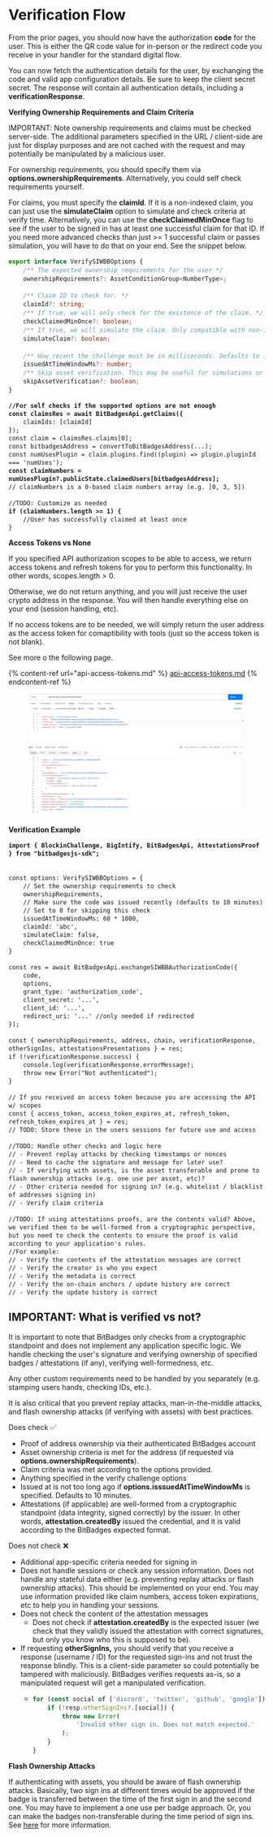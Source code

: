 # Verification Flow

From the prior pages, you should now have the authorization **code** for the user. This is either the QR code value for in-person or the redirect code you receive in your handler for the standard digital flow.

You can now fetch the authentication details for the user, by exchanging the code and valid app configuration details. Be sure to keep the client secret secret. The response will contain all authentication details, including a **verificationResponse**.

**Verifying Ownership Requirements and Claim Criteria**

IMPORTANT: Note ownership requirements and claims must be checked server-side. The additional parameters specified in the URL / client-side are just for display purposes and are not cached with the request and may potentially be manipulated by a malicious user.

For ownership requirements, you should specify them via **options.ownershipRequirements**. Alternatively, you could self check requirements yourself.

For claims, you must specify the **claimId**. If it is a non-indexed claim, you can just use the **simulateClaim** option to simulate and check criteria at verify time. Alternatively, you can use the **checkClaimedMinOnce** flag to see if the user to be signed in has at least one successful claim for that ID. If you need more advanced checks than just >= 1 successful claim or passes simulation, you will have to do that on your end. See the snippet below.

```typescript
export interface VerifySIWBBOptions {
    /** The expected ownership requirements for the user */
    ownershipRequirements?: AssetConditionGroup<NumberType>;

    /** Claim ID to check for. */
    claimId?: string;
    /** If true, we will only check for the existence of the claim. */
    checkClaimedMinOnce?: boolean;
    /** If true, we will simulate the claim. Only compatible with non-indexed claims. */
    simulateClaim?: boolean;

    /** How recent the challenge must be in milliseconds. Defaults to 10 minutes. If 0, we will not check the time. */
    issuedAtTimeWindowMs?: number;
    /** Skip asset verification. This may be useful for simulations or testing */
    skipAssetVerification?: boolean;
}
```

<pre class="language-typescript"><code class="lang-typescript"><strong>//For self checks if the supported options are not enough
</strong><strong>const claimsRes = await BitBadgesApi.getClaims({
</strong>    claimIds: [claimId]
});
const claim = claimsRes.claims[0];
const bitbadgesAddress = convertToBitBadgesAddress(...);
const numUsesPlugin = claim.plugins.find((plugin) => plugin.pluginId === 'numUses');
<strong>const claimNumbers = numUsesPlugin?.publicState.claimedUsers[bitbadgesAddress];
</strong>// claimNumbers is a 0-based claim numbers array (e.g. [0, 3, 5])

//TODO: Customize as needed
<strong>if (claimNumbers.length >= 1) {
</strong>    //User has successfully claimed at least once
}
</code></pre>

**Access Tokens vs None**

If you specified API authorization scopes to be able to access, we return access tokens and refresh tokens for you to perform this functionality. In other words, scopes.length > 0.

Otherwise, we do not return anything, and you will just receive the user crypto address in the response. You will then handle everything else on your end (session handling, etc).

If no access tokens are to be needed, we will simply return the user address as the access token for comaptibility with tools (just so the access token is not blank).

See more o the following page.

{% content-ref url="api-access-tokens.md" %}
[api-access-tokens.md](api-access-tokens.md)
{% endcontent-ref %}

<figure><img src="../../../.gitbook/assets/image (2) (1) (1) (1) (1) (1) (1).png" alt=""><figcaption></figcaption></figure>

**Verification Example**

<pre class="language-tsx"><code class="lang-tsx"><strong>import { BlockinChallenge, BigIntify, BitBadgesApi, AttestationsProof } from "bitbadgesjs-sdk";
</strong>

const options: VerifySIWBBOptions = { 
    // Set the ownership requirements to check
    ownershipRequirements,
    // Make sure the code was issued recently (defaults to 10 minutes) 
    // Set to 0 for skipping this check
    issuedAtTimeWindowMs: 60 * 1000,
    claimId: 'abc',
    simulateClaim: false,
    checkClaimedMinOnce: true
}

const res = await BitBadgesApi.exchangeSIWBBAuthorizationCode({ 
    code, 
    options,
    grant_type: 'authorization_code',
    client_secret: '...',
    client_id: '...',
    redirect_uri: '...' //only needed if redirected
});

const { ownershipRequirements, address, chain, verificationResponse, otherSignIns, attestationsPresentations } = res;
if (!verificationResponse.success) {
    console.log(verificationResponse.errorMessage);    
    throw new Error("Not authenticated");
}

// If you received an access token because you are accessing the API w/ scopes
const { access_token, access_token_expires_at, refresh_token, refresh_token_expires_at } = res;
// TODO: Store these in the users sessions for future use and access

//TODO: Handle other checks and logic here
// - Prevent replay attacks by checking timestamps or nonces
// - Need to cache the signature and message for later use?
// - If verifying with assets, is the asset transferable and prone to flash ownership attacks (e.g. one use per asset, etc)?
// - Other criteria needed for signing in? (e.g. whitelist / blacklist of addresses signing in)
// - Verify claim criteria

//TODO: If using attestations proofs, are the contents valid? Above, we verified them to be well-formed from a cryptographic perspective, but you need to check the contents to ensure the proof is valid according to your application's rules.
//For example:
// - Verify the contents of the attestation messages are correct
// - Verify the creator is who you expect
// - Verify the metadata is correct
// - Verify the on-chain anchors / update history are correct
// - Verify the update history is correct
</code></pre>

## **IMPORTANT: What is verified vs not?**

It is important to note that BitBadges only checks from a cryptographic standpoint and does not implement any application specific logic. We handle checking the user's signature and verifying ownership of specified badges / attestations (if any), verifying well-formedness, etc.

Any other custom requirements need to be handled by you separately (e.g. stamping users hands, checking IDs, etc.).&#x20;

It is also critical that you prevent replay attacks, man-in-the-middle attacks, and flash ownership attacks (if verifying with assets) with best practices.

Does check :white_check_mark:

-   Proof of address ownership via their authenticated BitBadges account
-   Asset ownership criteria is met for the address (if requested via **options.ownershipRequirements**).
-   Claim criteria was met according to the options provided.
-   Anything specified in the verify challenge options
-   Issued at is not too long ago if **options.isssuedAtTimeWindowMs** is specified. Defaults to 10 minutes.
-   Attestations (if applicable) are well-formed from a cryptographic standpoint (data integrity, signed correctly) by the issuer. In other words, **attestation.createdBy** issued the credential, and it is valid according to the BitBadges expected format.

Does not check :x:

-   Additional app-specific criteria needed for signing in
-   Does not handle sessions or check any session information. Does not handle any stateful data either (e.g. preventing replay attacks or flash ownership attacks). This should be implemented on your end. You may use information provided like claim numbers, access token expirations, etc to help you in handling your sessions.
-   Does not check the content of the attestation messages
    -   Does not check if **attestation.createdBy** is the expected issuer (we check that they validly issued the attestation with correct signatures, but only you know who this is supposed to be).
-   If requesting **otherSignIns,** you should verify that you receive a response (username / ID) for the requested sign-ins and not trust the response blindly. This is a client-side parameter so could potentially be tampered with maliciously. BitBadges verifies requests as-is, so a manipulated request will get a manipulated verification.
    -   ```typescript
        for (const social of ['discord', 'twitter', 'github', 'google']) {
            if (!resp.otherSignIns?.[social]) {
                throw new Error(
                    'Invalid other sign in. Does not match expected.'
                );
            }
        }
        ```

**Flash Ownership Attacks**

If authenticating with assets, you should be aware of flash ownership attacks. Basically, two sign ins at different times would be approved if the badge is transferred between the time of the first sign in and the second one. You may have to implement a one use per badge approach. Or, you can make the badges non-transferable during the time period of sign ins. See [here](https://blockin.gitbook.io/blockin/developer-docs/core-concepts) for more information.
